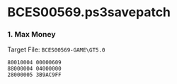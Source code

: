 # BCES00569.ps3savepatch

### 1. Max Money

Target File: `BCES00569-GAME\GT5.0`

```
80010004 00000609
88000004 04000000
28000005 3B9AC9FF
```

